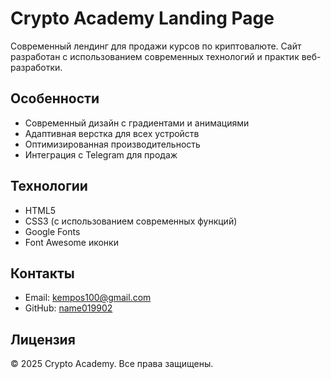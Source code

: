 # Crypto Academy Landing Page

Современный лендинг для продажи курсов по криптовалюте. Сайт разработан с использованием современных технологий и практик веб-разработки.

## Особенности

- Современный дизайн с градиентами и анимациями
- Адаптивная верстка для всех устройств
- Оптимизированная производительность
- Интеграция с Telegram для продаж

## Технологии

- HTML5
- CSS3 (с использованием современных функций)
- Google Fonts
- Font Awesome иконки

## Контакты

- Email: kempos100@gmail.com
- GitHub: [name019902](https://github.com/name019902)

## Лицензия

© 2025 Crypto Academy. Все права защищены.
